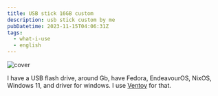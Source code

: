 ```yaml
---
title: USB stick 16GB custom
description: usb stick custom by me
pubDatetime: 2023-11-15T04:06:31Z
tags:
  - what-i-use
  - english
---
```


![cover](@assets/images/usb-stick-16gb-custom.avif)

I have a USB flash drive, around Gb, have Fedora, EndeavourOS, NixOS, Windows 11, and driver for windows. I use [Ventoy](https://github.com/ventoy/Ventoy) for that.
